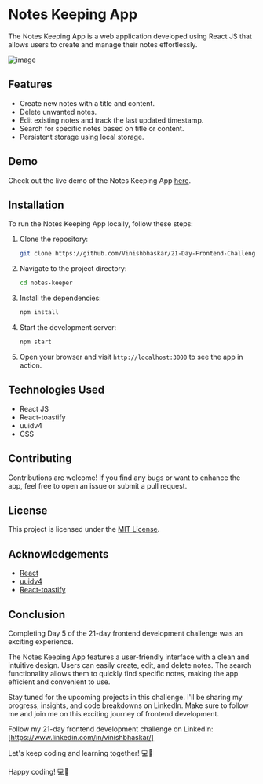 # Notes Keeping App

The Notes Keeping App is a web application developed using React JS that allows users to create and manage their notes effortlessly.

![image](https://github.com/Vinishbhaskar/21-Day-Frontend-Challenge/assets/25699351/0391f71b-8336-425d-bf74-bb9757d79379)

## Features

- Create new notes with a title and content.
- Delete unwanted notes.
- Edit existing notes and track the last updated timestamp.
- Search for specific notes based on title or content.
- Persistent storage using local storage.

## Demo

Check out the live demo of the Notes Keeping App [here](https://notes-keeper-21day.netlify.app/).

## Installation

To run the Notes Keeping App locally, follow these steps:

1. Clone the repository:

   ```bash
   git clone https://github.com/Vinishbhaskar/21-Day-Frontend-Challenge
   ```

2. Navigate to the project directory:

   ```bash
   cd notes-keeper
   ```

3. Install the dependencies:

   ```bash
   npm install
   ```

4. Start the development server:

   ```bash
   npm start
   ```

5. Open your browser and visit `http://localhost:3000` to see the app in action.

## Technologies Used

- React JS
- React-toastify
- uuidv4
- CSS

## Contributing

Contributions are welcome! If you find any bugs or want to enhance the app, feel free to open an issue or submit a pull request.

## License

This project is licensed under the [MIT License](insert-license-url-here).

## Acknowledgements

- [React](https://reactjs.org/)
- [uuidv4](https://www.npmjs.com/package/uuidv4)
- [React-toastify](https://fkhadra.github.io/react-toastify)

## Conclusion

Completing Day 5 of the 21-day frontend development challenge was an exciting experience.

The Notes Keeping App features a user-friendly interface with a clean and intuitive design. Users can easily create, edit, and delete notes. The search functionality allows them to quickly find specific notes, making the app efficient and convenient to use.

Stay tuned for the upcoming projects in this challenge. I'll be sharing my progress, insights, and code breakdowns on LinkedIn. Make sure to follow me and join me on this exciting journey of frontend development.

Follow my 21-day frontend development challenge on LinkedIn: [https://www.linkedin.com/in/vinishbhaskar/]

Let's keep coding and learning together! 💻🚀

Happy coding! 💻🚀
